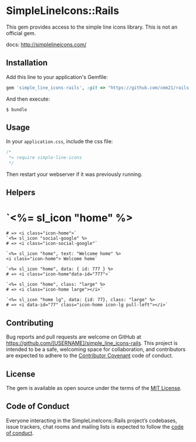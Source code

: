 # SimpleLineIcons::Rails

This gem provides access to the simple line icons library. This is not an official gem.

docs: http://simplelineicons.com/

## Installation

Add this line to your application's Gemfile:

```ruby
gem 'simple_line_icons-rails', :git => "https://github.com/cmm21/rails-simple-line-icons.git"
```

And then execute:

    $ bundle

## Usage


In your `application.css`, include the css file:

```css
/*
 *= require simple-line-icons
 */
```
Then restart your webserver if it was previously running.

## Helpers
#   `<%= sl_icon "home" %>
    # => <i class="icon-home">`
    `<%= sl_icon "social-google" %>
    # => <i class="icon-social-google"` 
  
    `<%= sl_icon "home", text: "Welcome home" %>
    <i class="icon-home"> Welcome home`
  
    `<%= sl_icon "home", data: { id: 777 } %>
    # => <i class="icon-home"data-id="777">`
    
    `<%= sl_icon "home", class: "large" %>
    # => <i class="icon-home large"></i>`
  
    `<%= sl_icon "home lg", data: {id: 77}, class: "large" %>
    # => <i data-id="77" class="icon-home icon-lg pull-left"></i>`

## Contributing

Bug reports and pull requests are welcome on GitHub at https://github.com/[USERNAME]/simple_line_icons-rails. This project is intended to be a safe, welcoming space for collaboration, and contributors are expected to adhere to the [Contributor Covenant](http://contributor-covenant.org) code of conduct.

## License

The gem is available as open source under the terms of the [MIT License](http://opensource.org/licenses/MIT).

## Code of Conduct

Everyone interacting in the SimpleLineIcons::Rails project’s codebases, issue trackers, chat rooms and mailing lists is expected to follow the [code of conduct](https://github.com/[USERNAME]/simple_line_icons-rails/blob/master/CODE_OF_CONDUCT.md).
